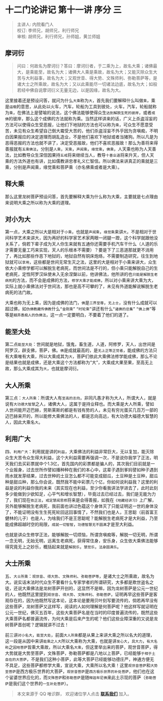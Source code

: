 # 十二门论讲记 第十一讲 序分 三

> 主讲人: 内院看门人 <br />
> 校订: 李师兄，胡师兄，利行师兄 <br />
> 审核: 胡师兄，利行师兄，孙师姐，黄兰师姐 <br />

## 摩诃衍

> 问曰：何故名为摩诃衍？答曰：摩诃衍者，于二乘为上，故名大乘；诸佛最大，是乘能至，故名为大；诸佛大人乘是乘故，故名为大；又能灭除众生大苦与大利益事，故名为大；又观世音、得大势、文殊师利、弥勒菩萨等，是诸大士之所乘故，故名为大；又以此乘能尽一切诸法边底，故名为大；如般若经中佛自说摩诃衍义无量无边，以是因缘，故名为大。

这里接着还是预设问答，就问为什么`大乘`称为`大`，首先我们要解释什么叫做`乘`，乘是`运载`的意思，从此处以火车，汽车，轮船为工具到彼处，火车，汽车，轮船就称为`乘`，在佛法上是譬喻的说法，这个佛法能够使得众生`达到解脱生死的彼岸`，或者`成佛`的彼岸，那么这个成佛的方法就称为乘。当然这样讲来的话，广义上杀盗淫妄的方法可以使得众生受恶报，让他们下地狱的方法也可以称为`乘`，可众生不愿意受苦，未见有众生希望自己倒大霉受大苦的，他们杀盗淫妄不外乎因为贪嗔痴，不明白因果报应的决定道理而胡乱造业，不是他们喜欢下地狱或者当猪狗。所以凡是为恶得恶报的方法也就不讲了，决定受恶报故，他们不喜欢恶报故！那么为善将来得善报就有`五乘佛法`，分别是`人乘`，`天乘`，`声闻乘`，`缘觉乘`，`佛乘`，人天乘也称为人天善法，比如教导众生深信因果持`五戒`将来继续当人，教导`十善业道`将来升天，但人天乘的方法外道也有讲，比如儒教讲忠孝礼义仁智信。所以佛法来讲真正的乘就是三乘，分别是声闻乘，缘觉乘和菩萨乘（亦名佛乘或者是大乘）。

## 释大乘

那么这里龙树菩萨预设问答，首先要解释大乘为什么称为大乘，主要就是七点理由来说明大乘之所以称为大乘的道理。

## 对小为大

第一点，大乘之所以大是相对于`小乘`，也就是`声闻乘`，`缘觉乘`来讲`大`，不是相对于世间科学艺术来讲大，因为再好的科学家艺术家两眼一闭腿一蹬，这个科学就跟他没关系了，倘若下辈子成为天人你生来就有五通你还需要手机汽车干什么（人道的乐才需要无量工巧来实现，天人的乐根本不需要）？要是下了三恶道那就更不消用了，再比如那些作恶下地狱的，地狱自然有铜床炮烙，不需要制造研究，往生到地狱就可以`享用`，这些都是世间无常生灭之法，这里的大是相对于小乘来讲大，众生依大小乘修学都可以解脱生老病死，而世间法是不行的，但小乘只能解脱自己的生老病死，定性阿罗汉纵使未入无余涅槃以前，他讲佛法，他所讲的也`只能是解脱生老病死`的方法，而不会是成佛的方法，`修学大乘才能成佛`，所以对小乘来讲大乘为大，实际上就小乘佛法对于世间法，那也是高不可攀的了，未见有外道能解说解脱生老病死的法门故。

大乘也称为无上乘，因为是成佛的法门，`佛`是`三界至尊`，`无上士`，没有什么成就可以超过佛，如`伪佛教藏传佛教`什么`“金刚乘”` `“时轮乘”`讲还有什么`“诸佛的总集”` `“佛上佛”`等等是`糊弄愚痴人的伪佛法`，这一点一定要明白，不要着了他们的道了。

## 能至大处

第二点`能至大处`：世间就是地狱，饿鬼，畜生道，人道，阿修罗，天人，出世间是阿罗汉，辟支佛，菩萨，佛。`佛`是成就最高的，是`无上正等正觉者`，能成佛的方法只有大乘唯有大乘，所以大乘成其为`大`，菩萨们依此大乘佛法修学能成佛，那么不论是结果也就是成佛，还是大乘这个方法都称为“大”，大乘成大果至果，至高无上故，那么大乘成其为`大`，也就是摩诃衍。

## 大人所乘

第三点：`大人所乘`：所谓大人有`至高的志向`，非同凡愚才称为大人，所谓大人，就是说有`大功德大智慧`之人，诸佛大人，这属于是持业释也。而大乘是大人所乘，譬如人世间能开迈巴赫，劳斯莱斯的都是有钱有势的人，未见有穷光蛋买几百万一部的迈巴赫来开的，所以能修大乘佛法的人，都是志向高远，有大功德大福德大智慧的人，因此大乘名`大`。

## 利用广大

四、`利用广大`：利用就是讲的`利益`，大乘佛法的利益非常巨大，无以复加，能灭除众生大苦令众生得大利益，这个大利益需要再强调一次，不是说你我学了正法，明天我们去买彩票就中个1.3亿，首先国内的彩票都是骗人的，其次我们目前就是一个业报身，过去世所作譬如播种种在我们的本心中，这辈子遇到爹妈譬如种子遇到雨水就发芽结果，过去世种的土豆怎么都不可能变成甜瓜，土豆种是土豆种，甜瓜种是甜瓜种，那么你会说，既然我不能中彩票几个亿，你如何说利益我？这里的利益是说的利益你我的未来（其实现在也利益，至少你看我讲法学进去了，此时此刻多少能做到少欲知足，心平气和增长智慧），毕竟过去已经过去，我们是无能为力了，我们现在`依正法`，`戒定慧闻思修`将来是会得善报，如我在`《地藏经讲习》`上广解，另外能够解脱生老病死，我前面也讲过色蕴这个身体灭了只能证明这一世的身体没了，不能证明没有生生死死轮回这回事情了，不然我们也是人，王思聪（前首富王健林的儿子）也是人，为啥我们不是王思聪呢？能解脱生老病死才是大利益，乃至能成佛超越时空的局限，`成就一切智智`，`功德智慧无不圆满`才是至大利益。

也就是讲众生修学正法，能够解脱一切烦恼，所谓贪嗔痴等，解脱一切无明，所谓一念无明，无始无明，远离生老病死，获得常住身，安乐身，众生依大乘佛法能够得究竟无上之妙乐，概括起来就是`解脱乐`，`慧觉乐`，`法身圆满乐`。

## 大士所乘

五、`大士所乘`：`观世音`、`得大势`、`文殊师利`、`弥勒菩萨等`，是诸大士之所乘故，故名为大。说实话末法时代众生不要看什么专家学者的所谓研究，大多都是欺世盗名之徒，还说大乘佛法是龙树菩萨开创的，这显然不是嘛，因为龙树菩萨是公元一世纪的人，他既然这里提到`观世音`、`得大势`、`文殊师利`、`弥勒菩萨`，证明再早这些菩萨是客观存在的，因为他既然写这本论，这本论是要用贝叶刻写要流传的，倘若再早没有这些菩萨，龙树菩萨又这样写，阅读的人如何理解是何菩萨呢？他这样写就证明在公元一世纪，佛灭五百年，这些大乘菩萨名是在当时的印度普遍流传的，既然这些大乘菩萨名都普遍流传，为何大乘是后来产生的呢？他们这些业障深重的又说是龙树菩萨首创呢？逻辑就讲不过去！

前三讲`对小名大`，`能至大处`，前面`大人所乘`都是从果上来讲大乘之所以名大的道理，这一段是从因中来讲`能乘之人大`所以大乘称为大乘，也就是讲`发心大`，`具大力`，`有大名称`之`因地菩萨`皆乘大乘故，所以大乘名`大乘`，但这里举出来的菩萨，观世音菩萨，得大势就是大势至菩萨，文殊菩萨，弥勒菩萨都是八地以上菩萨，已经能够`于相于土自在的大菩萨`，不是我们这种小菩萨，此等大菩萨已经能够功德庄严，神通方便无不具足，这些菩萨都修学大乘，宣说大乘，大乘所以名大乘！这里`观世音菩萨`和`大势至菩萨`是西方极乐世界的大菩萨，`观世音菩萨`是`西方极乐世界的补处菩萨`，他们也在这个娑婆世界应化的，而`文殊菩萨`和`弥勒菩萨`是随`释迦牟尼佛`来此土示现的菩萨（`弥勒菩萨`是我们这个世界的`一生补处菩萨`）。

> 本文来源于 QQ 唯识群， 欢迎诸位学人点击 **[联系我们](https://mp.weixin.qq.com/s/lZCfWjmLjgNR165Tx4_bCQ)** 加入。
